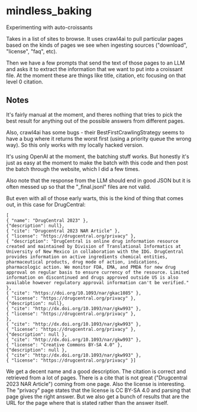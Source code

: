 # mindless_baking
Experimenting with auto-croissants

Takes in a list of sites to browse. It uses crawl4ai to pull particular pages based on the kinds of pages we see when ingesting sources ("download", "license", "faq", etc).

Then we have a few prompts that send the text of those pages to an LLM and asks it to extract the information that we want to put into a croissant file. At the moment these are things like title, citation, etc focusing on that level 0 citation.

## Notes

It's fairly manual at the moment, and theres nothing that tries to pick the best result for anything out of the possible answers from different pages.

Also, crawl4ai has some bugs - their BestFirstCrawlingStrategy seems to have a bug where it returns the worst first (using a priority queue the wrong way). So this only works with my locally hacked version.

It's using OpenAI at the moment, the batching stuff works. But honestly it's just as easy at the moment to make the batch with this code and then post the batch through the website, which I did a few times.

Also note that the response from the LLM should end in good JSON but it is often messed up so that the "_final.jsonl" files are not valid.

But even with all of those early warts, this is the kind of thing that comes out, in this case for DrugCentral:

```angular2html
[
{ "name": "DrugCentral 2023" },
{"description": null},
{ "cite": "Drugcentral 2023 NAR Article" },
{ "license": "https://drugcentral.org/privacy" },
{ "description": "DrugCentral is online drug information resource created and maintained by Division of Translational Informatics at University of New Mexico in collaboration with the IDG. DrugCentral provides information on active ingredients chemical entities, pharmaceutical products, drug mode of action, indications, pharmacologic action. We monitor FDA, EMA, and PMDA for new drug approval on regular basis to ensure currency of the resource. Limited information on discontinued and drugs approved outside US is also available however regulatory approval information can't be verified." },
{ "cite": "https://doi.org/10.1093/nar/gkac1085" },
{ "license": "https://drugcentral.org/privacy" },
{"description": null},
{ "cite": "http://dx.doi.org/10.1093/nar/gkw993" },
{ "license": "https://drugcentral.org/privacy" },
},
{ "cite": "http://dx.doi.org/10.1093/nar/gkw993" },
{ "license": "https://drugcentral.org/privacy" },
{"description": null },
{ "cite": "http://dx.doi.org/10.1093/nar/gkw993" },
{ "license": "Creative Commons BY-SA 4.0" },
{"description": null },
{ "cite": "http://dx.doi.org/10.1093/nar/gkw993" },
{ "license": "https://drugcentral.org/privacy" }]
```
We get a decent name and a good description.  The citation is correct and retrieved from a lot of pages.  There is a cite that is not great ("Drugcentral 2023 NAR Article") coming from one page.
Also the license is interesting.  The "privacy" page states that the license is CC BY-SA 4.0 and parsing that page gives the right answer. But we also get a bunch of results that are the URL for the page where that is stated rather than the answer itself.